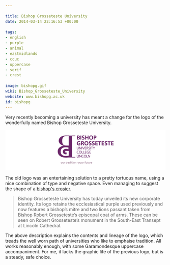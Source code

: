 ```yaml
---

title: Bishop Grosseteste University
date: 2014-03-14 22:16:53 +00:00

tags:
- english
- purple
- animal
- eastmidlands
- ccuc
- uppercase
- serif
- crest

image: bishopg.gif
wiki: Bishop_Grosseteste_University
website: www.bishopg.ac.uk
id: bishopg
---
```


Very recently becoming a university has meant a change for the logo of the wonderfully named Bishop Grosseteste University.

![](images/logospotter/bishop_grosseteste_old.gif)


The old logo was an entertaining solution to a pretty tortuous name, using a nice combination of type and negative space. Even managing to suggest the shape of a [bishop's crosier](http://en.wikipedia.org/wiki/Crosier).

> Bishop Grosseteste University has today unveiled its new corporate identity. Its logo retains the ecclesiastical purple used previously and now features a bishop’s mitre and two lions passant taken from Bishop Robert Grosseteste’s episcopal coat of arms. These can be seen on Robert Grosseteste’s monument in the South-East Transept at Lincoln Cathedral.

The above description explains the contents and lineage of the logo, which treads the well worn path of universities who like to emphaise tradition. All works reasonably enough, with some Garamondesque uppercase accompaniment. For me, it lacks the graphic life of the previous logo, but is a steady, safe choice.
